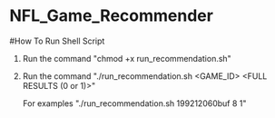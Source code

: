 # NFL_Game_Recommender

#How To Run Shell Script

1. Run the command "chmod +x run_recommendation.sh"

2. Run the command "./run_recommendation.sh <GAME_ID> <NUM OF RECOMMENDED GAMES> <FULL RESULTS (0 or 1)>"

	For examples "./run_recommendation.sh 199212060buf 8 1"